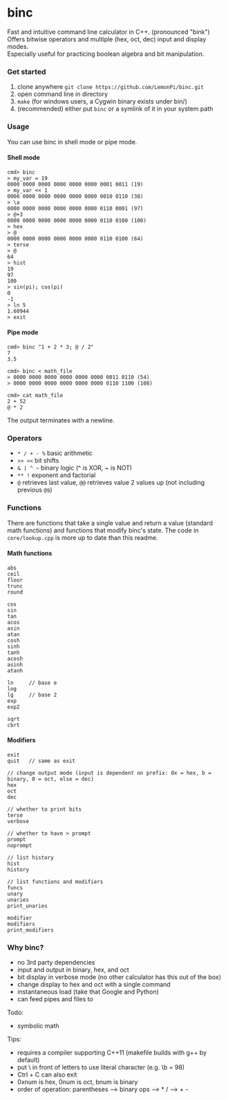 binc
=======

Fast and intuitive command line calculator in C++.  (pronounced "bink")
Offers bitwise operators and multiple (hex, oct, dec) input and display modes.  
Especially useful for practicing boolean algebra and bit manipulation.  

### Get started
 1. clone anywhere `git clone https://github.com/LemonPi/binc.git`
 2. open command line in directory
 3. `make` (for windows users, a Cygwin binary exists under bin/)
 4. (recommended) either put `binc` or a symlink of it in your system path

### Usage
You can use binc in shell mode or pipe mode.

#### Shell mode
```
cmd> binc
> my_var = 19
0000 0000 0000 0000 0000 0000 0001 0011 (19)
> my_var << 1
0000 0000 0000 0000 0000 0000 0010 0110 (38)
> \a
0000 0000 0000 0000 0000 0000 0110 0001 (97)
> @+3
0000 0000 0000 0000 0000 0000 0110 0100 (100)
> hex
> @
0000 0000 0000 0000 0000 0000 0110 0100 (64)
> terse
> @
64
> hist
19
97
100
> sin(pi); cos(pi)
0
-1
> ln 5
1.60944
> exit
```

#### Pipe mode
```
cmd> binc "1 + 2 * 3; @ / 2"
7
3.5

cmd> binc < math_file
> 0000 0000 0000 0000 0000 0000 0011 0110 (54)
> 0000 0000 0000 0000 0000 0000 0110 1100 (108)

cmd> cat math_file
2 + 52
@ * 2
```
The output terminates with a newline.

### Operators
 - `* / + - %` basic arithmetic
 - `>> <<` bit shifts
 - `& | ^ ~` binary logic (^ is XOR, ~ is NOT)
 - `** !` exponent and factorial 
 - `@` retrieves last value, `@@` retrieves value 2 values up (not including previous `@`s)

### Functions
There are functions that take a single value and return a value (standard math functions)
and functions that modify binc's state. The code in `core/lookup.cpp` is more up to date
than this readme.

#### Math functions
```
abs
ceil
floor
trunc
round

cos
sin
tan
acos
asin
atan
cosh
sinh
tanh
acosh
asinh
atanh

ln     // base e
log
lg     // base 2
exp
exp2

sqrt
cbrt
```


#### Modifiers
```
exit
quit   // same as exit

// change output mode (input is dependent on prefix: 0x = hex, b = binary, 0 = oct, else = dec)
hex
oct
dec

// whether to print bits
terse
verbose

// whether to have > prompt
prompt
noprompt

// list history
hist
history

// list functions and modifiers
funcs
unary
unaries
print_unaries

modifier
modifiers
print_modifiers

```

### Why binc?
 - no 3rd party dependencies 
 - input and output in binary, hex, and oct
 - bit display in verbose mode (no other calculator has this out of the box)
 - change display to hex and oct with a single command 
 - instantaneous load (take that Google and Python)
 - can feed pipes and files to

Todo:
 - symbolic math

Tips:
- requires a compiler supporting C++11 (makefile builds with g++ by default)
- put \ in front of letters to use literal character (e.g. \b = 98)
- Ctrl + C can also exit
- 0xnum is hex, 0num is oct, bnum is binary
- order of operation: parentheses --> binary ops --> * / --> + -

